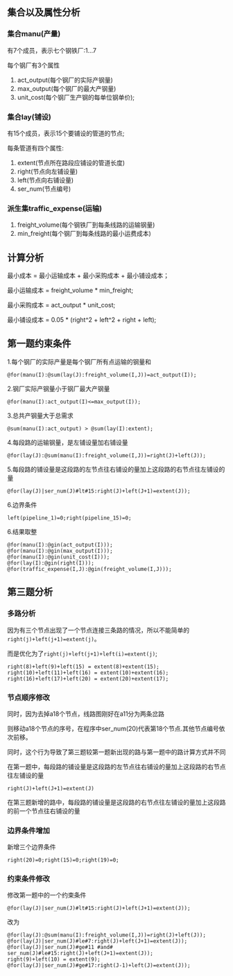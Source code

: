 ## 集合以及属性分析

### 集合manu(产量)

有7个成员，表示七个钢铁厂:1...7

每个钢厂有3个属性

1. act_output(每个钢厂的实际产钢量)
2. max_output(每个钢厂的最大产钢量)
3. unit_cost(每个钢厂生产钢的每单位钢单价);

### 集合lay(铺设)

有15个成员，表示15个要铺设的管道的节点;

每条管道有四个属性:

1. extent(节点所在路段应铺设的管道长度)
2. right(节点向左铺设量)
3. left(节点向右铺设量)
4. ser_num(节点编号)

### 派生集traffic_expense(运输)

1. freight_volume(每个钢铁厂到每条线路的运输钢量)
2. min_freight(每个钢厂到每条线路的最小运费成本)

## 计算分析

最小成本 = 最小运输成本 + 最小采购成本 + 最小铺设成本；

最小运输成本 = freight_volume * min_freight;

最小采购成本 = act_output * unit_cost;

最小铺设成本 = 0.05 * (right^2 + left^2 + right + left);

## 第一题约束条件

1.每个钢厂的实际产量是每个钢厂所有点运输的钢量和

```lingo
@for(manu(I):@sum(lay(J):freight_volume(I,J))=act_output(I));
```

2.钢厂实际产钢量小于钢厂最大产钢量

```lingo
@for(manu(I):act_output(I)<=max_output(I));
```

3.总共产钢量大于总需求

```lingo
@sum(manu(I):act_output) > @sum(lay(I):extent);
```

4.每段路的运输钢量，是左铺设量加右铺设量

```lingo
@for(lay(J):@sum(manu(I):freight_volume(I,J))=right(J)+left(J));
```

5.每段路的铺设量是这段路的左节点往右铺设的量加上这段路的右节点往左铺设的量

```lingo
@for(lay(J)|ser_num(J)#lt#15:right(J)+left(J+1)=extent(J));
```

6.边界条件

```lingo
left(pipeline_1)=0;right(pipeline_15)=0;
```

6.结果取整

```lingo
@for(manu(I):@gin(act_output(I)));
@for(manu(I):@gin(max_output(I)));
@for(manu(I):@gin(unit_cost(I)));
@for(lay(I):@gin(right(I)));
@for(traffic_expense(I,J):@gin(freight_volume(I,J)));
```
## 第三题分析

### 多路分析
因为有三个节点出现了一个节点连接三条路的情况，所以不能简单的`right(j)+left(j+1)=extent(j)`。

而是优化为了`right(j)+left(j+1)+left(i)=extent(j)`;

```lingo
right(8)+left(9)+left(15) = extent(8)+extent(15);
right(10)+left(11)+left(16) = extent(10)+extent(16);
right(16)+left(17)+left(20) = extent(20)+extent(17);
```

### 节点顺序修改
同时，因为去掉a18个节点，线路图刚好在a11分为两条岔路

则移动a18个节点的序号，在程序中ser_num(20)代表第18个节点.其他节点编号依次前移。

同时，这个行为导致了第三题较第一题新出现的路与第一题中的路计算方式并不同

在第一题中，每段路的铺设量是这段路的左节点往右铺设的量加上这段路的右节点往左铺设的量

```lingo
right(J)+left(J+1)=extent(J)
```

在第三题新增的路中，每段路的铺设量是这段路的右节点往左铺设的量加上这段路的前一个节点往右铺设的量

### 边界条件增加

新增三个边界条件

```lingo
right(20)=0;right(15)=0;right(19)=0;
```
### 约束条件修改

修改第一题中的一个约束条件

```lingo
@for(lay(J)|ser_num(J)#lt#15:right(J)+left(J+1)=extent(J));
```

改为

```lingo
@for(lay(J):@sum(manu(I):freight_volume(I,J))=right(J)+left(J));
@for(lay(J)|ser_num(J)#le#7:right(J)+left(J+1)=extent(J));
@for(lay(J)|ser_num(J)#ge#11 #and# ser_num(J)#le#15:right(J)+left(J+1)=extent(J));
right(9)+left(10) = extent(9);
@for(lay(J)|ser_num(J)#ge#17:right(J-1)+left(J)=extent(J));
```